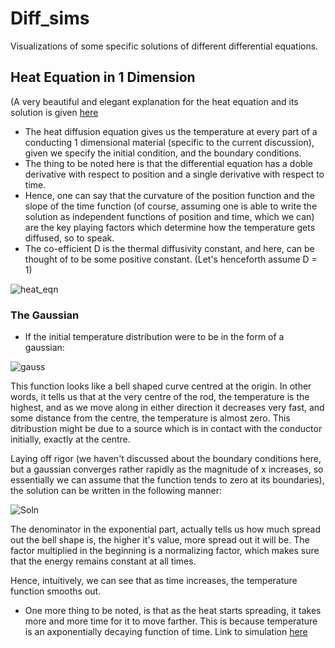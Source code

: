 # Diff_sims
Visualizations of some specific solutions of different differential equations.

## Heat Equation in 1 Dimension

(A very beautiful and elegant explanation for the heat equation and its solution is given [here](https://youtu.be/ly4S0oi3Yz8)

- The heat diffusion equation gives us the temperature at every part of a conducting 1 dimensional material (specific to the current discussion), given we specify the initial condition, and the boundary conditions.
- The thing to be noted here is that the differential equation has a doble derivative with respect to position and a single derivative with respect to time.
- Hence, one can say that the curvature of the position function and the slope of the time function (of course, assuming one is able to write the solution as independent functions of position and time, which we can) are the key playing factors which determine how the temperature gets diffused, so to speak.
- The co-efficient D is the thermal diffusivity constant, and here, can be thought of to be some positive constant. (Let's henceforth assume D = 1)

![heat_eqn](https://latex.codecogs.com/png.image?\dpi{110}&space;\frac{\partial{}}{\partial&space;t}u(x,&space;t)&space;=&space;D&space;\frac{\partial^2&space;}{\partial&space;x^2}u(x,&space;t))

### The Gaussian

- If the initial temperature distribution were to be in the form of a gaussian:

![gauss](https://latex.codecogs.com/png.image?\dpi{110}&space;u(x,0)=&space;e^{-x^2})

This function looks like a bell shaped curve centred at the origin. In other words, it tells us that at the very centre of the rod, the temperature is the highest, and as we move along in either direction it decreases very fast, and some distance from the centre, the temperature is almost zero. This ditribustion might be due to a source which is in contact with the conductor initially, exactly at the centre. 

Laying off rigor (we haven't discussed about the boundary conditions here, but a gaussian converges rather rapidly as the magnitude of x increases, so essentially we can assume that the function tends to zero at its boundaries), the solution can be written in the following manner:

![Soln](https://latex.codecogs.com/png.image?\dpi{110}&space;u(x,t)=&space;A\sqrt{\frac{\pi}{1&plus;t}}&space;e^{\frac{-x^2}{1&plus;t}})

The denominator in the exponential part, actually tells us how much spread out the bell shape is, the higher it's value, more spread out it will be. 
The factor multiplied in the beginning is a normalizing factor, which makes sure that the energy remains constant at all times.

Hence, intuitively, we can see that as time increases, the temperature function smooths out.

- One more thing to be noted, is that as the heat starts spreading, it takes more and more time for it to move farther. This is because temperature is an axponentially decaying function of time.
Link to simulation [here](https://trinket.io/library/trinkets/a4e39f2b10) 
